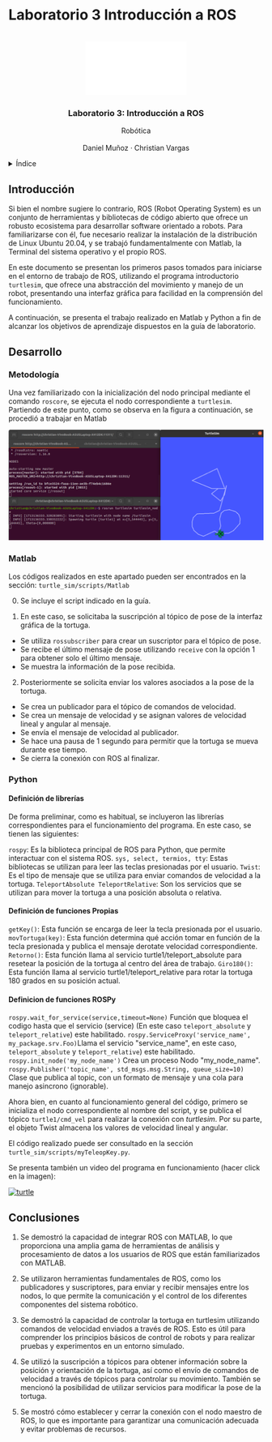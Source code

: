 # Laboratorio 3 Introducción a ROS

<a name="readme-top"></a>

<!-- PROJECT LOGO -->
<br />
<div align="center">
  <a href="https://github.com/CVarPer/Lab-3--Intro_ROS">
    <img src="recursos/UNAL.png" alt="Logo" width="200">
  </a>

  <h3 align="center">Laboratorio 3: Introducción a ROS</h3>

  <p align="center">Robótica
    <br />
    <a href="https://github.com/Danmunozbe/Practica1/tree/Pain2"></a>
    <br />Daniel Muñoz · Christian Vargas
  </p>
</div>



<!-- TABLE OF CONTENTS -->
<details>
  <summary>Índice</summary>
  <ol>
    <li>
      <a href="#introducci%C3%B3n">Introducción</a>
    </li>
    <li>
      <a href="#Desarrollo">Desarrollo</a>
      <ul>
        <li><a href="#Metodología">Metodología</a></li>
        <li><a href="#Matlab">Matlab</a></li>
        <li><a href="#Python">Python</a></li>
      </ul>
    </li>
    <li><a href="#Conclusiones">Conclusiones</a></li>
  </ol>
</details>



<!-- Intro -->
## Introducción

Si bien el nombre sugiere lo contrario, ROS (Robot Operating System) es un conjunto de herramientas y bibliotecas de código abierto que ofrece un robusto ecosistema para desarrollar software orientado a robots. Para familiarizarse con él, fue necesario realizar la instalación de la distribución de Linux Ubuntu 20.04, y se trabajó fundamentalmente con Matlab, la Terminal del sistema operativo y el propio ROS.

En este documento se presentan los primeros pasos tomados para iniciarse en el entorno de trabajo de ROS, utilizando el programa introductorio ```turtlesim```, que ofrece una abstracción del movimiento y manejo de un robot, presentando una interfaz gráfica para facilidad en la comprensión del funcionamiento.

A continuación, se presenta el trabajo realizado en Matlab y Python a fin de alcanzar los objetivos de aprendizaje dispuestos en la guía de laboratorio.

<!-- GETTING STARTED -->
## Desarrollo


### Metodología

Una vez familiarizado con la inicialización del nodo principal mediante el comando ```roscore```, se ejecuta el nodo correspondiente a ```turtlesim```. Partiendo de este punto, como se observa en la figura a continuación, se procedió a trabajar en Matlab

![turtlesim](/recursos/setup.png)

### Matlab

Los códigos realizados en este apartado pueden ser encontrados en la sección: ```turtle_sim/scripts/Matlab```

0. Se incluye el script indicado en la guía.

1. En este caso, se solicitaba la suscripción al tópico de pose de la interfaz gráfica de la tortuga. 

  - Se utiliza ```rossubscriber``` para crear un suscriptor para el tópico de pose.
  - Se recibe el último mensaje de pose utilizando ```receive``` con la opción 1 para obtener solo el último mensaje.
  - Se muestra la información de la pose recibida.


2. Posteriormente se solicita enviar los valores asociados a la pose de la tortuga.

  - Se crea un publicador para el tópico de comandos de velocidad.
  - Se crea un mensaje de velocidad y se asignan valores de velocidad lineal y angular al mensaje.
  - Se envía el mensaje de velocidad al publicador.
  - Se hace una pausa de 1 segundo para permitir que la tortuga se mueva durante ese tiempo.
  - Se cierra la conexión con ROS al finalizar.

### Python

#### Definición de librerías
De forma preliminar, como es habitual, se incluyeron las librerías correspondientes para el funcionamiento del programa. En este caso, se tienen las siguientes:

```rospy```: Es la biblioteca principal de ROS para Python, que permite interactuar con el sistema ROS.
```sys, select, termios, tty```: Estas bibliotecas se utilizan para leer las teclas presionadas por el usuario.
```Twist```: Es el tipo de mensaje que se utiliza para enviar comandos de velocidad a la tortuga.
```TeleportAbsolute TeleportRelative```: Son los servicios que se utilizan para mover la tortuga a una posición absoluta o relativa.

#### Definición de funciones Propias
```getKey()```: Esta función se encarga de leer la tecla presionada por el usuario.
```movTortuga(key)```: Esta función determina qué acción tomar en función de la tecla presionada y publica el mensaje derotate velocidad correspondiente.
```Retorno()```: Esta función llama al servicio turtle1/teleport_absolute para resetear la posición de la tortuga al centro del área de trabajo.
```Giro180()```: Esta función llama al servicio turtle1/teleport_relative para rotar la tortuga 180 grados en su posición actual.
#### Definicion de funciones ROSPy
```rospy.wait_for_service(service,timeout=None)``` Función que bloquea el codigo hasta que el servicio (service) (En este caso  ```teleport_absolute``` y ```teleport_relative```) este habilitado.
```rospy.ServiceProxy('service_name', my_package.srv.Foo)```Llama el servicio "service_name", en este caso,  ```teleport_absolute``` y ```teleport_relative```) este habilitado.
```rospy.init_node('my_node_name')``` Crea un proceso Nodo "my_node_name".
```rospy.Publisher('topic_name', std_msgs.msg.String, queue_size=10)``` Clase que publica al topic, con un formato de mensaje y una cola para manejo asincrono (ignorable).


Ahora bien, en cuanto al funcionamiento general del código, primero se inicializa el nodo correspondiente al nombre del script, y se publica el tópico ```turtle1/cmd_vel``` para realizar la conexión con *turtlesim*. Por su parte, el objeto Twist almacena los valores de velocidad lineal y angular.

El código realizado puede ser consultado en la sección ```turtle_sim/scripts/myTeleopKey.py```. 

Se presenta también un video del programa en funcionamiento (hacer click en la imagen):

[![turtle](/recursos/turtle.png)](https://youtu.be/jihc9vAioDU) 


##  Conclusiones

1. Se demostró la capacidad de integrar ROS con MATLAB, lo que proporciona una amplia gama de herramientas de análisis y procesamiento de datos a los usuarios de ROS que están familiarizados con MATLAB.

2. Se utilizaron herramientas fundamentales de ROS, como los publicadores y suscriptores, para enviar y recibir mensajes entre los nodos, lo que permite la comunicación y el control de los diferentes componentes del sistema robótico.

3. Se demostró la capacidad de controlar la tortuga en turtlesim utilizando comandos de velocidad enviados a través de ROS. Esto es útil para comprender los principios básicos de control de robots y para realizar pruebas y experimentos en un entorno simulado.

4. Se utilizó la suscripción a tópicos para obtener información sobre la posición y orientación de la tortuga, así como el envío de comandos de velocidad a través de tópicos para controlar su movimiento. También se mencionó la posibilidad de utilizar servicios para modificar la pose de la tortuga.

5. Se mostró cómo establecer y cerrar la conexión con el nodo maestro de ROS, lo que es importante para garantizar una comunicación adecuada y evitar problemas de recursos.

